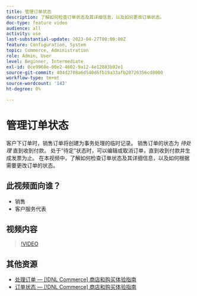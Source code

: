 ```yaml
---
title: 管理订单状态
description: 了解如何检查订单状态及其详细信息，以及如何更改订单状态。
doc-type: feature video
audience: all
activity: use
last-substantial-update: 2023-04-27T00:00:00Z
feature: Configuration, System
topic: Commerce, Administration
role: Admin, User
level: Beginner, Intermediate
exl-id: 0ce9960e-00e2-4602-9a12-4e12883b92e1
source-git-commit: 404d2708a6d540d6fb19a33afb20726356cd8000
workflow-type: tm+mt
source-wordcount: '143'
ht-degree: 0%

---
```


# 管理订单状态

客户下订单时，销售订单将创建为事务处理的临时记录。 销售订单的状态为 _待处理_ 直到收到付款。 处于“待定”状态时，可以编辑或取消订单，直到收到付款并生成发票为止。 在本视频中，了解如何检查订单状态及其详细信息，以及如何根据需要更改订单的状态。

## 此视频面向谁？

- 销售
- 客户服务代表

## 视频内容

>[!VIDEO](https://video.tv.adobe.com/v/343935?quality=12&learn=on)

## 其他资源

- [处理订单 —  [!DNL Commerce] 商店和购买体验指南](https://experienceleague.adobe.com/docs/commerce-admin/stores-sales/order-management/orders/order-processing.html#process-an-order)
- [订单状态 —  [!DNL Commerce] 商店和购买体验指南](https://experienceleague.adobe.com/docs/commerce-admin/stores-sales/order-management/orders/order-status.html)
